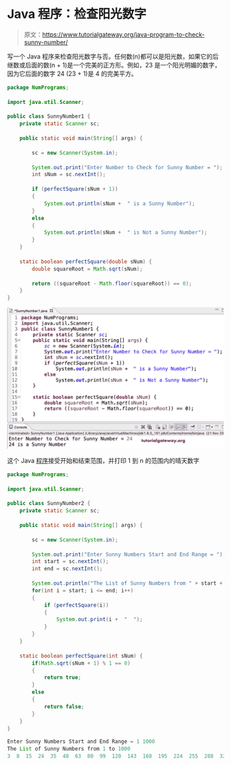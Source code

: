 # Java 程序：检查阳光数字

> 原文：<https://www.tutorialgateway.org/java-program-to-check-sunny-number/>

写一个 Java 程序来检查阳光数字与否。任何数(n)都可以是阳光数，如果它的后继数或后面的数(n + 1)是一个完美的正方形。例如，23 是一个阳光明媚的数字，因为它后面的数字 24 (23 + 1)是 4 的完美平方。

```java
package NumPrograms;

import java.util.Scanner;

public class SunnyNumber1 {
	private static Scanner sc;

	public static void main(String[] args) {

		sc = new Scanner(System.in);	

		System.out.print("Enter Number to Check for Sunny Number = ");
		int sNum = sc.nextInt();

		if (perfectSquare(sNum + 1)) 
		{
			System.out.println(sNum +  " is a Sunny Number");
		}
		else 
		{
			System.out.println(sNum +  " is Not a Sunny Number");
		}
	}

	static boolean perfectSquare(double sNum) {
		double squareRoot = Math.sqrt(sNum);

		return ((squareRoot - Math.floor(squareRoot)) == 0);
	}
}
```

![Java Program to Check Sunny Number](img/decebb5dcb8d0cf56375f58561e0e4b8.png)

这个 Java [程序](https://www.tutorialgateway.org/learn-java-programs/)接受开始和结束范围，并打印 1 到 n 的范围内的晴天数字

```java
package NumPrograms;

import java.util.Scanner;

public class SunnyNumber2 {
	private static Scanner sc;

	public static void main(String[] args) {

		sc = new Scanner(System.in);	

		System.out.print("Enter Sunny Numbers Start and End Range = ");
		int start = sc.nextInt();
		int end = sc.nextInt();

		System.out.println("The List of Sunny Numbers from " + start + " to " + end);
		for(int i = start; i <= end; i++)
		{
			if (perfectSquare(i)) 
			{
				System.out.print(i +  "  ");
			}
		}
	}

	static boolean perfectSquare(int sNum) {
		if(Math.sqrt(sNum + 1) % 1 == 0)
		{
			return true;
		}
		else 
		{
			return false;
		}
	}
}
```

```java
Enter Sunny Numbers Start and End Range = 1 1000
The List of Sunny Numbers from 1 to 1000
3  8  15  24  35  48  63  80  99  120  143  168  195  224  255  288  323  360  399  440  483  528  575  624  675  728  783  840  899  960 
```